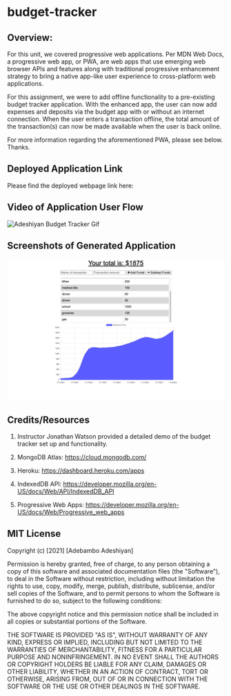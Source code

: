 # budget-tracker

## Overview:

For this unit, we covered progressive web applications. Per MDN Web Docs, a progressive web app, or PWA, are web apps that use emerging web browser APIs and features along with traditional progressive enhancement strategy to bring a native app-like user experience to cross-platform web applications.

For this assignment, we were to add offline functionality to a pre-existing budget tracker application. With the enhanced app, the user can now add expenses and deposits via the budget app with or without an internet connection. When the user enters a transaction offline, the total amount of the transaction(s) can now be made available when the user is back online.

For more information regarding the aforementioned PWA, please see below. Thanks.

## Deployed Application Link

Please find the deployed webpage link here:

## Video of Application User Flow

![Adeshiyan Budget Tracker Gif](./public/assets/budget.gif)

## Screenshots of Generated Application

![Adeshiyan Budget Tracker Screenshot](./public/assets/budget.png)

## Credits/Resources

1. Instructor Jonathan Watson provided a detailed demo of the budget tracker set up and functionality.

2. MongoDB Atlas: https://cloud.mongodb.com/

3. Heroku: https://dashboard.heroku.com/apps

4. IndexedDB API: https://developer.mozilla.org/en-US/docs/Web/API/IndexedDB_API

5. Progressive Web Apps: https://developer.mozilla.org/en-US/docs/Web/Progressive_web_apps

## MIT License

Copyright (c) [2021] [Adebambo Adeshiyan]

Permission is hereby granted, free of charge, to any person obtaining a copy
of this software and associated documentation files (the "Software"), to deal
in the Software without restriction, including without limitation the rights
to use, copy, modify, merge, publish, distribute, sublicense, and/or sell
copies of the Software, and to permit persons to whom the Software is
furnished to do so, subject to the following conditions:

The above copyright notice and this permission notice shall be included in all
copies or substantial portions of the Software.

THE SOFTWARE IS PROVIDED "AS IS", WITHOUT WARRANTY OF ANY KIND, EXPRESS OR
IMPLIED, INCLUDING BUT NOT LIMITED TO THE WARRANTIES OF MERCHANTABILITY,
FITNESS FOR A PARTICULAR PURPOSE AND NONINFRINGEMENT. IN NO EVENT SHALL THE
AUTHORS OR COPYRIGHT HOLDERS BE LIABLE FOR ANY CLAIM, DAMAGES OR OTHER
LIABILITY, WHETHER IN AN ACTION OF CONTRACT, TORT OR OTHERWISE, ARISING FROM,
OUT OF OR IN CONNECTION WITH THE SOFTWARE OR THE USE OR OTHER DEALINGS IN THE
SOFTWARE.

